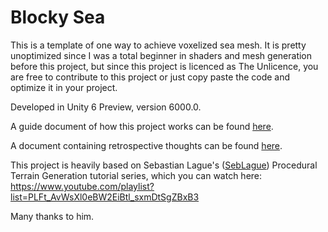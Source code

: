 # Blocky Sea

This is a template of one way to achieve voxelized sea mesh. It is pretty unoptimized since I was a total beginner in shaders and mesh generation before this project, 
but since this project is licenced as The Unlicence, you are free to contribute to this project or just copy paste the code and optimize it in your project.

Developed in Unity 6 Preview, version 6000.0.

A guide document of how this project works can be found [here](https://github.com/Robomarti/Blocky_Sea/blob/main/documentation/howEverythingWorks.md).

A document containing retrospective thoughts can be found [here](https://github.com/Robomarti/Blocky_Sea/blob/main/documentation/retrospective.md).

This project is heavily based on Sebastian Lague's ([SebLague](https://github.com/SebLague)) Procedural Terrain Generation tutorial series, which you can watch here: https://www.youtube.com/playlist?list=PLFt_AvWsXl0eBW2EiBtl_sxmDtSgZBxB3

Many thanks to him.
